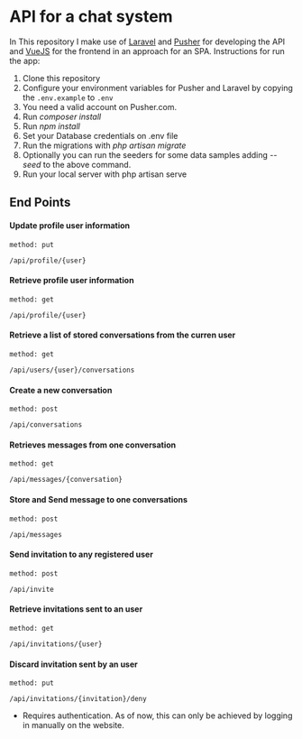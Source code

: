 # API for a chat system

In This repository I make use of [Laravel](https://laravel.com/) and [Pusher](https://pusher.com/) for developing the API and [VueJS](https://vuejs.org/) for the frontend in an approach for an SPA. Instructions for run the app:

1. Clone this repository
2. Configure your environment variables for Pusher and Laravel by copying the `.env.example` to `.env`
3. You need a valid account on Pusher.com.
4. Run *composer install*
5. Run *npm install*
6. Set your Database credentials on .env file
7. Run the migrations with *php artisan migrate*
8. Optionally you can run the seeders for some data samples adding *--seed* to the above command.
9. Run your local server with php artisan serve

## End Points

#### Update profile user information
`method: put`

`/api/profile/{user}`


#### Retrieve profile user information
`method: get`

`/api/profile/{user}`


#### Retrieve a list of stored conversations from the curren user
`method: get`

`/api/users/{user}/conversations`


#### Create a new conversation
`method: post`

`/api/conversations`


#### Retrieves messages from one conversation
`method: get`

`/api/messages/{conversation}`


#### Store and Send message to one conversations
`method: post`

`/api/messages`


#### Send invitation to any registered user
`method: post`

`/api/invite`


#### Retrieve invitations sent to an user
`method: get`

`/api/invitations/{user}`


#### Discard invitation sent by an user
`method: put`

`/api/invitations/{invitation}/deny`


* Requires authentication. As of now, this can only be achieved by logging in manually on the website.